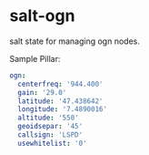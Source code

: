 # salt-ogn 
salt state for managing ogn nodes.

Sample Pillar:

```yaml
ogn:
  centerfreq: '944.400'
  gain: '29.0'
  latitude: '47.438642'
  longitude: '7.4890016'
  altitude: '550'
  geoidsepar: '45'
  callsign: 'LSPD'
  usewhitelist: '0'
```

